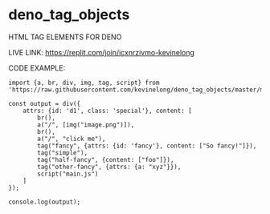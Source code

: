 # deno_tag_objects
HTML TAG ELEMENTS FOR DENO

LIVE LINK:
https://replit.com/join/icxnrzivmo-kevinelong

CODE EXAMPLE:
```
import {a, br, div, img, tag, script} from 'https://raw.githubusercontent.com/kevinelong/deno_tag_objects/master/mod.ts'

const output = div({
    attrs: {id: 'd1', class: 'special'}, content: [
        br(),
        a("/", [img("image.png")]),
        br(),
        a("/", "click me"),
        tag("fancy", {attrs: {id: 'fancy'}, content: ["So fancy!"]}),
        tag("simple"),
        tag("half-fancy", {content: ["foo"]}),
        tag("other-fancy", {attrs: {a: "xyz"}}),
        script("main.js")
    ]
});

console.log(output);

```
